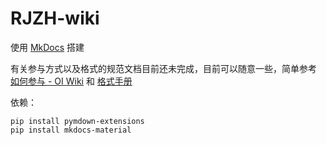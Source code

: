 # RJZH-wiki

使用 [MkDocs](https://www.mkdocs.org/) 搭建

有关参与方式以及格式的规范文档目前还未完成，目前可以随意一些，简单参考 [如何参与 - OI Wiki](https://oi-wiki.org/intro/htc/)
和 [格式手册](https://oi-wiki.org/intro/format/)

依赖：

```shell
pip install pymdown-extensions
pip install mkdocs-material
```

